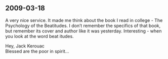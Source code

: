 ## 2009-03-18

A very nice service.  It made me think about the book I read in college - The Psychology of the Beatitudes. I don’t remember the specifics of that book, but remember its cover and author like it was yesterday. Interesting - when you look at the word beat itudes.  

Hey, Jack Kerouac  
Blessed are the poor in spirit…